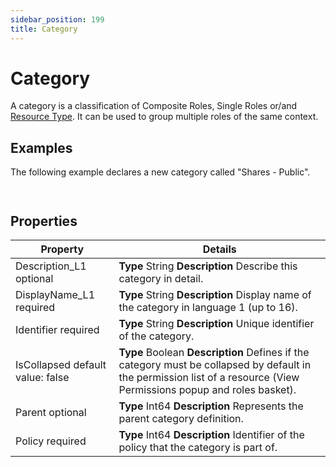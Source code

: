 ```yaml
---
sidebar_position: 199
title: Category
---
```


# Category

A category is a classification of Composite Roles, Single Roles or/and [Resource Type](../resourcetype/index "Resource Type"). It can be used to group multiple roles of the same context.

## Examples

The following example declares a new category called "Shares - Public".

```


```
## Properties

| Property | Details |
| --- | --- |
| Description\_L1 optional | **Type**  String  **Description** Describe this category in detail. |
| DisplayName\_L1 required | **Type**  String  **Description** Display name of the category in language 1 (up to 16). |
| Identifier required | **Type**  String  **Description** Unique identifier of the category. |
| IsCollapsed default value: false | **Type**  Boolean  **Description** Defines if the category must be collapsed by default in the permission list of a resource (View Permissions popup and roles basket). |
| Parent optional | **Type**  Int64  **Description** Represents the parent category definition. |
| Policy required | **Type**  Int64  **Description** Identifier of the policy that the category is part of. |